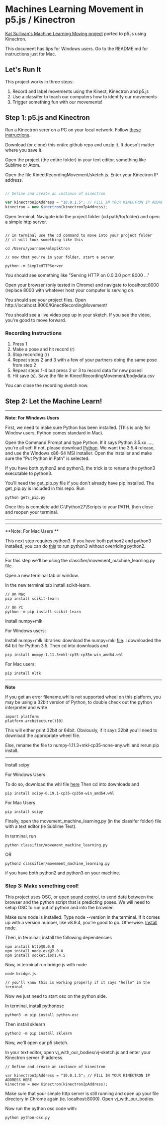 # Machines Learning Movement in p5.js / Kinectron

[Kat Sullivan's Machine Learning Moving project](https://github.com/katsully/machines-learning-movement) ported to p5.js using Kinectron.

This document has tips for Windows users. Go to the README.md for instructions just for Mac. 

## Let's Run It

This project works in three steps:

1. Record and label movements using the Kinect, Kinectron and p5.js
2. Use a classifer to teach our computers how to identify our movements
3. Trigger something fun with our movements!

## Step 1: p5.js and Kinectron

Run a Kinectron serer on a PC on your local network. Follow [these instructions](https://kinectron.github.io/docs/server.html). 

Download (or clone) this entire github repo and unzip it. It doesn't matter where you save it.

Open the project (the entire folder) in your text editor, something like Sublime or Atom.

Open the file KinectRecordingMovement/sketch.js. Enter your Kinectron IP address.

```javascript

// Define and create an instance of kinectron

var kinectronIpAddress = "10.0.1.5"; // FILL IN YOUR KINECTRON IP ADDRESS HERE
kinectron = new Kinectron(kinectronIpAddress);

```

Open terminal. Navigate into the project folder (cd path/to/folder) and open a simple http server.

```

// in terminal use the cd command to move into your project folder
// it will look something like this

cd /Users/yourname/mlmp5ktron 

// now that you're in your folder, start a server

python -m SimpleHTTPServer

```

You should see something like "Serving HTTP on 0.0.0.0 port 8000 ..."

Open your browser (only tested in Chrome) and navigate to localhost:8000 (replace 8000 with whatever host your computer is serving on.

You should see your project files. Open http://localhost:8000/KinectRecordingMovement/

You should see a live video pop up in your sketch. If you see the video, you're good to move forward. 

### Recording Instructions

1. Press 1
2. Make a pose and hit record (r)
3. Stop recording (r)
4. Repeat steps 2 and 3 with a few of your partners doing the same pose from step 2
5. Repeat steps 1-4 but press 2 or 3 to record data for new poses!
6. Hit save (s). Save the file in KinectRecordingMovement/bodydata.csv

You can close the recording sketch now. 

## Step 2: Let the Machine Learn!

---
**Note: For Windows Users**

First, we need to make sure Python has been installed. (This is only for Window users, Python comes standard in Mac).

Open the Command Prompt and type Python. If it says Python 3.5.xx ...., you're all set! If not, please download [Python](https://www.python.org/downloads/windows). We want the 3.5.4 release, and use the Windows x86-64 MSI installer. Open the installer and make sure the "Put Python in Path" is selected.

If you have both python2 and python3, the trick is to rename the python3 executable to python3.

You'll need the get\_pip.py file if you don't already have pip installed. The get\_pip.py is included in this repo. Run 

```python get\_pip.py```

Once this is complete add C:\Python27\Scripts to your PATH, then close and reopen your terminal.

---


---
**Note: For Mac Users **

This next step requires python3. If you have both python2 and python3 installed, you can do [this](https://stackoverflow.com/questions/10763440/how-to-install-python3-version-of-package-via-pip-on-ubuntu) to run python3 without overriding python2. 

--- 

For this step we'll be using the classifier/movement\_machine\_learning.py file.

Open a new terminal tab or window. 

In the new terminal tab install scikit-learn. 

```
// On Mac 
pip install scikit-learn

// On PC
python -m pip install scikit-learn

```

Install numpy+mlk

For Windows users: 

Install numpy+mlk libraries: download the numpy+mkl [file](http://www.lfd.uci.edu/~gohlke/pythonlibs/#numpy). I downloaded the 64 bit for Python 3.5. Then cd into downloads and 

```pip install numpy‑1.11.3+mkl‑cp35‑cp35m‑win_amd64.whl```

For Mac users: 

```pip install nltk```

---
**Note**

If you get an error filename.whl is not supported wheel on this platform, you may be using a 32bit version of Python, to double check out the python interpreter and write

```
import platform
platform.architecture()[0]
```

This will either print 32bit or 64bit. Obviously, if it says 32bit you'll need to download the appropriate wheel file.

Else, rename the file to numpy‑1.11.3+mkl‑cp35‑none-any.whl and rerun pip install.

---

Install scipy

For Windows Users

To do so, download the whl file [here](http://www.lfd.uci.edu/~gohlke/pythonlibs/#scipy) Then cd into downloads and 

```pip install scipy-0.19.1-cp35-cp35m-win_amd64.whl```

For Mac Users

```pip install scipy```


Finally, open the movement_machine_learning.py (in the classifer folder) file with a text editor (ie Sublime Text).

In terminal, run

```python classifier/movement_machine_learning.py```

OR

```python3 classifier/movement_machine_learning.py```

if you have both python2 and python3 on your machine.


### Step 3: Make something cool!

This project uses OSC, or [open sound control](http://opensoundcontrol.org/introduction-osc), to send data between the browser and the python script that is predicting poses. We will need to setup OSC to run out of python and into the browser.

Make sure node is installed. Type node --version in the terminal. If it comes up with a version number, like v8.9.4, you're good to go. Otherwise. [Install node](https://nodejs.org/en/).

Then, in terminal, install the following dependencies

```
npm install http@0.0.0
npm install node-osc@2.0.0
npm install socket.io@1.4.5

```

Now, in terminal run bridge.js with node

```
node bridge.js

// you'll know this is working properly if it says "hello" in the terminal

```

Now we just need to start osc on the python side. 

In terminal, install pythonosc

```python3 -m pip install python-osc```

Then install sklearn

```python3 -m pip install sklearn```

Now, we'll open our p5 sketch. 

In your text editor, open vj_with_our_bodies/vj-sketch.js and enter your Kinectron server IP address.

```
// Define and create an instance of kinectron

var kinectronIpAddress = "10.0.1.5"; // FILL IN YOUR KINECTRON IP ADDRESS HERE
kinectron = new Kinectron(kinectronIpAddress);

```

Make sure that your simple http server is still running and open up your file directory in Chrome again (ie. localhost:8000). Open vj_with_our_bodies.

Now run the python osc code with: 

```
python python-osc.py

```



